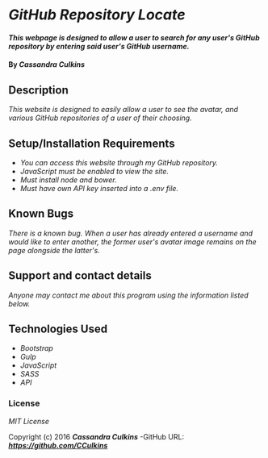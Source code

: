 # _GitHub Repository Locate_

#### _This webpage is designed to allow a user to search for any user's GitHub repository by entering said user's GitHub username._

#### By _**Cassandra Culkins**_

## Description

_This website is designed to easily allow a user to see the avatar, and various GitHub repositories of a user of their choosing._

## Setup/Installation Requirements

* _You can access this website through my GitHub repository._
* _JavaScript must be enabled to view the site._
* _Must install node and bower._
* _Must have own API key inserted into a .env file._

## Known Bugs

_There is a known bug. When a user has already entered a username and would like to enter another, the former user's avatar image remains on the page alongside the latter's._

## Support and contact details

_Anyone may contact me about this program using the information listed below._

## Technologies Used

* _Bootstrap_
* _Gulp_
* _JavaScript_
* _SASS_
* _API_

### License

*MIT License*

Copyright (c) 2016 **_Cassandra Culkins_**
-GitHub URL: **_https://github.com/CCulkins_**
